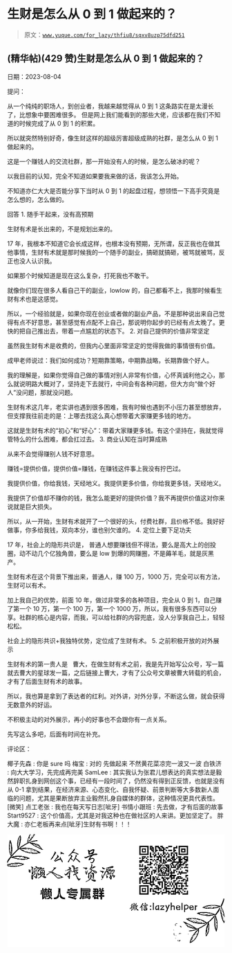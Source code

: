 # 生财是怎么从 0 到 1 做起来的？

> 原文：[`www.yuque.com/for_lazy/thfiu8/sqxv8uzp75dfd251`](https://www.yuque.com/for_lazy/thfiu8/sqxv8uzp75dfd251)



## (精华帖)(429 赞)生财是怎么从 0 到 1 做起来的？ 

日期：2023-08-04 

提问： 

从一个纯纯的职场人，到创业者，我越来越觉得从 0 到 1 这条路实在是太漫长了，比想象中要困难很多。 但是网上我们能看到的那些大佬，应该都在我们不知道的时候完成了从 0 到 1 的积累。 

所以就突然特别好奇，像生财这样的超级厉害超级成熟的社群，是怎么从 0 到 1 做起来的。 

这是一个赚钱人的交流社群，那一开始没有人的时候，是怎么破冰的呢？ 

以我目前的认知，完全不知道如果要我来做的话，我该怎么开始。 

不知道亦仁大大是否能分享下当时从 0 到 1 的起盘过程，想领悟一下高手究竟是怎么想的，怎么做的。 

回答 <ne-oli index-type="0">1.  随手干起来，没有高预期 

生财有术是长出来的，不是规划出来的。 

17 年，我根本不知道它会长成这样，也根本没有预期，无所谓，反正我也在做其他事情，生财有术就是那时候我的一个随手的副业，搞砸就搞砸，被骂就被骂，反正也没人认识我。 

如果那个时候知道是现在这么复杂，打死我也不敢干。 

就像你们现在很多人看自己干的副业，lowlow 的，自己都看不上，我那时候看生财有术也是这感觉。 

所以，一个经验就是，如果你现在创业或者做的副业产品，不是那种说出来自己觉得有点不好意思，甚至感觉有点配不上自己，那说明你起步的已经有点太晚了。更快的把自己推出去，带着一点尴尬的状态下。 <ne-oli index-type="0">2.  对自己提供的价值非常坚定 

虽然我生财有术是收费的，但我内心里面非常坚定的觉得我做的事情很有价值。 

成甲老师说过：我们如何成功？短期靠策略，中期靠战略，长期靠做个好人。 

我的理解是，如果你觉得自己做的事情对别人非常有价值，心怀真诚利他之心，那么就说明路大概对了，坚持走下去就行，中间会有各种问题，但大方向“做个好人”没问题，那就没问题。 

生财有术这几年，老实讲也遇到很多困难，我有时候也遇到不小压力甚至想放弃，但支撑我往前走的是：上哪去找这么真心想带着大家赚更多钱的地方。 

这就是生财有术的“初心”和“好心”：带着大家赚更多钱。有这个坚持在，我就觉得管特么的什么困难，都会扛过去。 <ne-oli index-type="0">3.  商业认知在当时算成熟 

从来不会觉得赚别人钱不好意思。 

赚钱=提供价值，提供价值=赚钱，在赚钱这件事上我没有拧巴过。 

我提供价值，你给我钱，天经地义。我提供更多价值，你给我更多钱，天经地义。 

我提供了价值却不赚你的钱，我怎么能更好的提供价值？我不再提供价值这对你来说就是巨大损失。 

所以，从一开始，生财有术就开了一个很好的头，付费社群，且价格不低。我好好做事，你多给我钱，双向本分，谁也别欠谁的。 <ne-oli index-type="0">4.  定位上要下足功夫 

17 年，社会上的隐形共识是， 普通人想要赚钱但不得法，要么是高大上的创投圈，动不动几个亿独角兽，要么是 low 到爆的网赚圈，不是薅羊毛，就是灰黑产。 

生财有术在这个背景下推出来，普通人，赚 100 万，1000 万，完全可以有方法，生财可以有术。 

加上我自己的优势，前面 10 年，做过非常多的各种项目，完全从 0 到 1，自己赚了第一个 10 万，第一个 100 万，第一个 1000 万，所以，我有很多东西可以分享。社群的核心是内容，而我，可以给社群的内容兜底，没人分享我自己上，轻轻松松。 

社会上的隐形共识+我独特优势，定位成了生财有术。 <ne-oli index-type="0">5.  之前积极开放的对外展示 

生财有术的第一贵人是   曹大，在做生财有术之前，我是先开始写公众号，写一篇就去曹大的星球发一篇，之后链接上曹大，才有了公众号文章被曹大转载的机会，才有了后面生财有术的故事。 

所以，我也算是拿到了表达者的红利。对外讲，对外分享，不断这么做，就会获得无数意外的好运。 

不积极主动的对外展示，再小的好事也不会跟你有一点关系。 

先写这么多吧，后面有时间在补充。 

评论区： 

椰子先森 : 你是 sure 吗 梅宝 : 对的 先做起来 不然黄花菜凉完一波又一波 白铁济 : 向大大学习，先完成再完美 SamLee : 其实我认为张君儿想表达的真实想法是毅然辞职扎身到网创这个事，已经有一段时间了，仍然没有得到正反馈，也就是没有从 0-1 拿到结果，在经济来源、心态变化、自我怀疑、前景判断等大多数新人面临的问题，尤其是果断放弃主业毅然扎身自媒体的群体，这种情况更具代表性。[微笑] 点工老张 : 我也在每天写日志[呲牙] 书情小跟班 : 先去做，才有后面的故事 Start9527 : 这个价值高，尤其是对我这种也在做社区的人来讲。更加坚定了。 胖大魔 : 亦仁老板再来点[呲牙]生财有书啊！！！ 

![](img/894d30a529e7c37bcd3392323c99941c.png)  